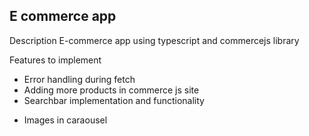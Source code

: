## E commerce app

Description
E-commerce app using typescript and commercejs library

Features to implement

- Error handling during fetch
- Adding more products in commerce js site
- Searchbar implementation and functionality
<!-- styling -->
- Images in caraousel
